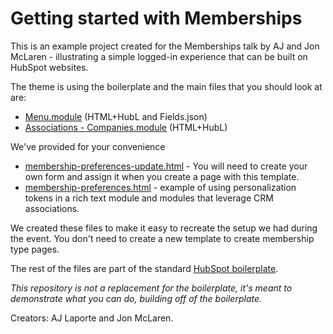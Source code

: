 # Getting started with Memberships
This is an example project created for the Memberships talk by AJ and Jon McLaren - illustrating a simple logged-in experience that can be built on HubSpot websites.


The theme is using the boilerplate and the main files that you should look at are:
* [Menu.module](/src/modules/menu.module/) (HTML+HubL and Fields.json)
* [Associations - Companies.module](/src/modules/Associations%20-%20Companies.module/) (HTML+HubL)

We've provided for your convenience 
* [membership-preferences-update.html](/src/templates/membership-preferences-update.html) - You will need to create your own form and assign it when you create a page with this template.
* [membership-preferences.html](/src/templates/membership-preferences.html) - example of using personalization tokens in a rich text module and modules that leverage CRM associations.

We created these files to make it easy to recreate the setup we had during the event. You don't need to create a new template to create membership type pages.

The rest of the files are part of the standard [HubSpot boilerplate](https://developers.hubspot.com/docs/cms/building-blocks/themes/hubspot-cms-boilerplate).

*This repository is not a replacement for the boilerplate, it's meant to demonstrate what you can do, building off of the boilerplate.*

Creators: AJ Laporte and Jon McLaren.
